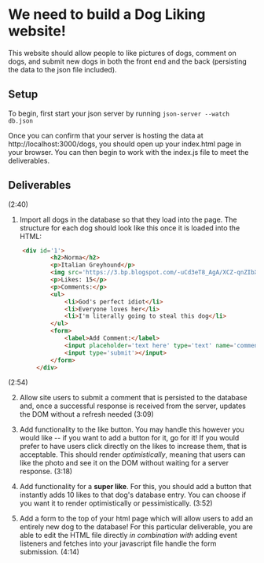 # We need to build a Dog Liking website!

This website should allow people to like pictures of dogs, comment on dogs, and submit new dogs in both the front end and the back (persisting the data to the json file included). 

## Setup

To begin, first start your json server by running 
```json-server --watch db.json```

Once you can confirm that your server is hosting the data at http://localhost:3000/dogs, you should open up your index.html page in your browser. You can then begin to work with the index.js file to meet the deliverables. 


## Deliverables
(2:40)

1. Import all dogs in the database so that they load into the page. The structure for each dog should look like this once it is loaded into the HTML:
```html
    <div id='1'>
            <h2>Norma</h2>
            <p>Italian Greyhound</p>
            <img src='https://3.bp.blogspot.com/-uCd3eT8_AgA/XCZ-qnZIbXI/AAAAAAAATgQ/G8t6mwyZeIwb9OtUd2tEuasstpXsJgWlQCLcBGAs/s1600/IMG_3613l.JPG'></img>
            <p>Likes: 15</p>
            <p>Comments:</p>
            <ul>
                <li>God's perfect idiot</li>
                <li>Everyone loves her</li>
                <li>I'm literally going to steal this dog</li>
            </ul>
            <form>
                <label>Add Comment:</label>
                <input placeholder='text here' type='text' name='comment'></input>
                <input type='submit'></input>
            </form>
        </div>
```
(2:54)

2. Allow site users to submit a comment that is persisted to the database and, once a successful response is received from the server, updates the DOM without a refresh needed
(3:09)

3. Add functionality to the like button. You may handle this however you would like -- if you want to add a button for it, go for it! If you would prefer to have users click directly on the likes to increase them, that is acceptable. This should render *optimistically*, meaning that users can like the photo and see it on the DOM without waiting for a server response. 
(3:18)

4. Add functionality for a __super like__. For this, you should add a button that instantly adds 10 likes to that dog's database entry. You can choose if you want it to render optimistically or pessimistically. 
(3:52)

5. Add a form to the top of your html page which will allow users to add an entirely new dog to the database! For this particular deliverable, you are able to edit the HTML file directly *in combination with* adding event listeners and fetches into your javascript file handle the form submission. 
(4:14)